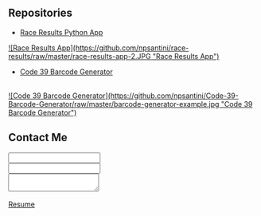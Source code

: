 ## Repositories
* [Race Results Python App](https://github.com/npsantini/race-results)  
<a href="https://github.com/npsantini/race-results" target="_blank">
![Race Results App](https://github.com/npsantini/race-results/raw/master/race-results-app-2.JPG "Race Results App")  
  </a>

* [Code 39 Barcode Generator](https://github.com/npsantini/Code-39-Barcode-Generator)
<br>
<a href="https://github.com/npsantini/Code-39-Barcode-Generator" target="_blank">
![Code 39 Barcode Generator](https://github.com/npsantini/Code-39-Barcode-Generator/raw/master/barcode-generator-example.jpg "Code 39 Barcode Generator")
  </a>

## Contact Me
<form action="https://formspree.io/nick.santini@uky.edu" method="POST">
  <input type="text" name="Name"><br>
  <input type="text" name="Email Address"><br>
  <textarea name="Message"></textarea>
</form>


[Resume](https://npsantini.github.io/resume)
